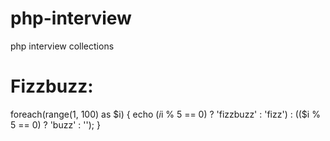 # php-interview
php interview collections

# Fizzbuzz:
foreach(range(1, 100) as $i) {
        echo ($i % 3 == 0) ? (($i % 5 == 0) ? 'fizzbuzz' : 'fizz') : (($i % 5 == 0) ? 'buzz' : '');
}
